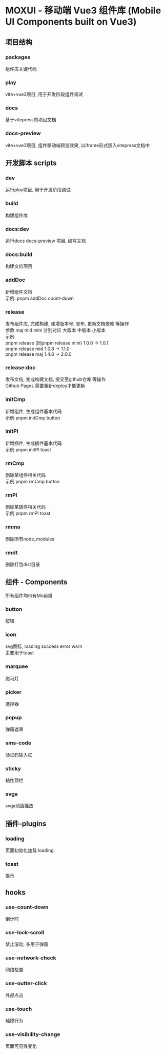 # MOXUI - 移动端 Vue3 组件库 (Mobile UI Components built on Vue3)

## 项目结构
### packages
  组件库关键代码

### play 
  vite+vue3项目, 用于开发阶段组件调试

### docs
  基于vitepress的项目文档

### docs-preview
  vite+vue3项目, 组件移动端预览效果, 以iframe形式嵌入vitepress文档中

## 开发脚本 scripts

### dev   
  运行play项目, 用于开发阶段调试
### build    
  构建组件库

### docs:dev    
  运行docs docs-preview 项目, 编写文档 

### docs:build    
  构建文档项目

### addDoc    
  新增组件文档    
  示例: 
      pnpm addDoc count-down


### release
  发布组件库, 完成构建, 递增版本号, 发布, 更新文档依赖 等操作    
  参数 maj mid mini 分别对应 大版本  中版本 小版本    
  示例:    
      pnpm release (同pnpm release mini)  1.0.0 -> 1.0.1        
      pnpm release mid  1.0.8 -> 1.1.0          
      pnpm release maj  1.4.8 -> 2.0.0           

### release:doc
  发布文档, 完成构建文档, 提交至github仓库 等操作    
  Github Pages 需要重新deploy才能更新

### initCmp
  新增组件, 生成组件基本代码     
  示例 pnpm initCmp button

### initPl
  新增插件, 生成插件基本代码     
  示例 pnpm initPl toast

### rmCmp
  删除某组件相关代码     
  示例 pnpm rmCmp button

### rmPl
  删除某插件相关代码       
  示例 pnpm rmPl toast

### rmmo
  删除所有node_modules

### rmdt 
  删除打包dist目录

## 组件 - Components
所有组件均带有Mo前缀
### button 
按钮

### icon 
svg图标, loading success error warn   
主要用于toast

### marquee
跑马灯

### picker
选择器

### popup
弹窗遮罩

### sms-code 
验证码输入框

### sticky
粘性顶栏

### svga
svga动画播放


## 插件-plugins

### loading
页面初始化加载 loading

### toast
提示


## hooks

### use-count-down 
倒计时

### use-lock-scroll
禁止滚动, 多用于弹窗

### use-network-check
网络检查

### use-outter-click
外部点击

### use-touch
触摸行为

### use-visibility-change
页面可见性变化
